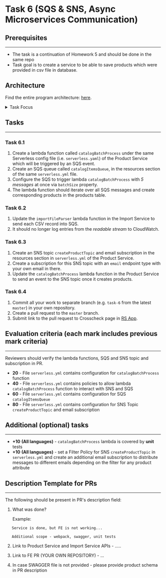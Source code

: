 # Task 6 (SQS & SNS, Async Microservices Communication)

## Prerequisites

---

- The task is a continuation of Homework 5 and should be done in the same repo
- Task goal is to create a service to be able to save products which were provided in csv file in database.

## Architecture

Find the entire program architecture: [here](../Architecture.pdf).

<details>
  <summary>Task Focus</summary>

  The following image provides more info about task focus.

  <img src="./module_focus.png" />

</details>

## Tasks

---

### Task 6.1

1. Create a lambda function called `catalogBatchProcess` under the same Serverless config file (i.e. `serverless.yaml`) of the Product Service which will be triggered by an SQS event.
2. Create an SQS queue called `catalogItemsQueue`, in the resources section of the same `serverless.yml` file.
3. Configure the SQS to trigger lambda `catalogBatchProcess` with _5 messages_ at once via `batchSize` property.
4. The lambda function should iterate over all SQS messages and create corresponding products in the products table.

### Task 6.2

1. Update the `importFileParser` lambda function in the Import Service to send each CSV record into SQS.
2. It should no longer log entries from the _readable stream_ to CloudWatch.

### Task 6.3

1. Create an SNS topic `createProductTopic` and email subscription in the resources section in `serverless.yml` of the Product Service.
2. Create a subscription for this SNS topic with an `email` endpoint type with your own email in there.
3. Update the `catalogBatchProcess` lambda function in the Product Service to send an event to the SNS topic once it creates products.

### Task 6.4

1. Commit all your work to separate branch (e.g. `task-6` from the latest `master`) in your own repository.
2. Create a pull request to the `master` branch.
3. Submit link to the pull request to Crosscheck page in [RS App](https://app.rs.school).

## Evaluation criteria (each mark includes previous mark criteria)

---

Reviewers should verify the lambda functions, SQS and SNS topic and subscription in PR.

- **20** - File `serverless.yml` contains configuration for `catalogBatchProcess` function
- **40** - File `serverless.yml` contains policies to allow lambda `catalogBatchProcess` function to interact with SNS and SQS
- **60** - File `serverless.yml` contains configuration for SQS `catalogItemsQueue`
- **80** - File `serverless.yml` contains configuration for SNS Topic `createProductTopic` and email subscription

## Additional (optional) tasks

---

- **+10** **(All languages)** - `catalogBatchProcess` lambda is covered by **unit** tests
- **+10** **(All languages)** - set a Filter Policy for SNS `createProductTopic` in `serverless.yml` and create an additional email subscription to distribute messages to different emails depending on the filter for any product attribute

## Description Template for PRs

---

The following should be present in PR's description field:

1. What was done?

   Example:

```
   Service is done, but FE is not working...

   Additional scope - webpack, swagger, unit tests
```

2. Link to Product Service and Import Service APIs - .....
3. Link to FE PR (YOUR OWN REPOSITORY) - ...

4. In case SWAGGER file is not provided - please provide product schema in PR description
